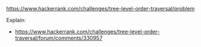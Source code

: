 https://www.hackerrank.com/challenges/tree-level-order-traversal/problem

Explain:
- https://www.hackerrank.com/challenges/tree-level-order-traversal/forum/comments/330957

